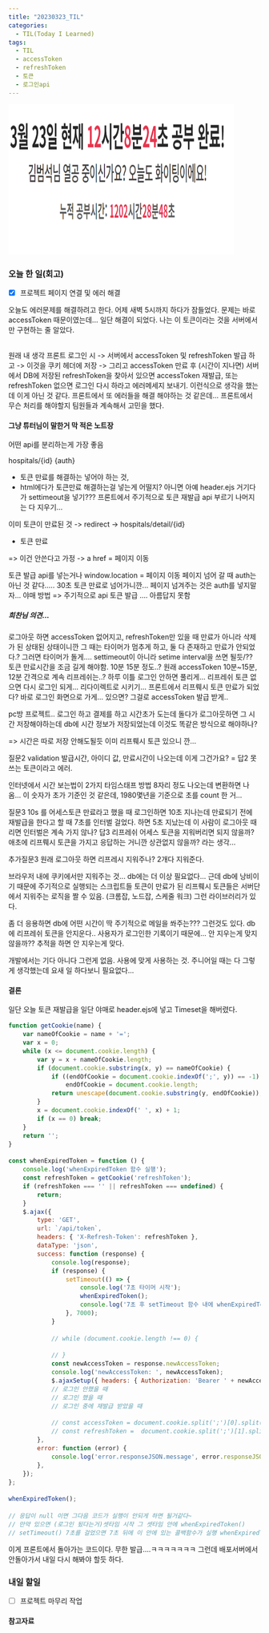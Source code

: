 ```yaml
---
title: "20230323_TIL"
categories:
  - TIL(Today I Learned)
tags:
  - TIL
  - accessToken
  - refreshToken
  - 토큰 
  - 로그인api
---
```


<img src="/assets/images/20230323/20230323_TIL.png" width="450px" height="300px" title="project" alt="project">


### 오늘 한 일(회고)
- [x] 프로젝트 페이지 연결 및 에러 해결 

오늘도 에러문제를 해결하려고 한다. 어제 새벽 5시까지 하다가 잠들었다. 문제는 바로 accessToken 때문이였는데... 일단 해결이 되었다. 
나는 이 토큰이라는 것을 서버에서만 구현하는 줄 알았다. 

<br> 원래 내 생각 프론트 로그인 시 -> 서버에서 accessToken 및 refreshToken 발급 하고 -> 이것을 쿠키 헤더에 저장 -> 그리고 accessToken 만료 후 (시간이 지나면) 서버에서 DB에 저장된 refreshToken을 찾아서 있으면 accessToken 재발급, 또는 refreshToken 없으면 로그인 다시 하라고 에러메세지 보내기. 
이런식으로 생각을 했는데 이게 아닌 것 같다. 프론트에서 또 에러들을 해결 해야하는 것 같은데... 프론트에서 무슨 처리를 해야할지 팀원들과 계속해서 고민을 했다. 


#### 그냥 튜터님이 말한거 막 적은 노트장 
어떤 api를 분리하는게 가장 좋음   

hospitals/{id} {auth}
- 토큰 만료를 해결하는 넣어야 하는 것, 
- html에다가 토큰만료 해결하는걸 넣는게 어떨지? 아니면 아예  header.ejs 거기다가 settimeout을 넣기??? 프론트에서
주기적으로 토큰 재발급 api 부르기 
나머지는 다 지우기... 

이미 토큰이 만료된 것 -> redirect 
-> hospitals/detail/{id} 
- 토큰 만료 

=> 이건 안쓴다고 가정 ->  a href = 페이지 이동 


토큰 발급 api를 넣는거나 
window.location = 페이지 이동 
페이지 넘어 갈 때 auth는 아닌 것 같다..... 
30초 토큰 만료로 넘어가니깐... 페이지 넘겨주는 것은 auth를 넣지말자... 
야매 방법 => 주기적으로 api 토큰 발급 .... 아름답지 못함

##### 희찬님 의견...
로그아웃 하면 accessToken 없어지고, refreshToken만 있을 때 만료가 아니라 삭제가 된 상태된 상태이니깐 그 때는 타이머가 멈추게 하고, 둘 다 존재하고 만료가 안되었다.? 그러면 타이머가 돌게.... settimeout이 아니라 setime interval을 쓰면 될듯/?? 토큰 만료시간을 조금 길게 해야함. 10분 15분 정도..? 원래 accessToken 10분~15분, 12분 간격으로 계속 리프레쉬는..? 하루 이틀 로그인 안하면 풀리게... 리프레쉬 토큰 없으면 다시 로그인 되게... 리다이렉트로 시키기... 프론트에서 리프뤠시 토큰 만료가 되었다? 바로 로그인 화면으로 가게... 있으면? 그걸로 accessToken 발급 받게.. 

pc방 프로젝트.. 로그인 하고 결제를 하고 시간초가 도는데 돌다가 로그아웃하면 그 시간 저장해야하는데 db에 시간 정보가 저장되었는데 이것도 똑같은 방식으로 해야하나? 

=> 시간은 따로 저장 안해도될듯 이미 리프뤠시 토큰 있으니
깐... 

질문2 validation 발급시간, 아이디 값, 만료시간이 나오는데 이게 그건가요? =
답2 못쓰는 토큰이라고 에러. 

인터넷에서 시간 보는법이 2가지 타임스태프 방법 8자리 정도 나오는데 변환하면 나옴... 이 숫자가 초가 기준인 것 같은데, 1980몇년을 기준으로 초를 count 한 거... 

질문3 10s 를 어세스토큰 만료라고 했을 때 로그인하면 10초 지나는데 만료되기 전에 재발급을 한다고 할 때 7초를 인터벌 걸었다. 하면 5초 지났는데 이 사람이 로그아웃 때리면 인터벌은 계속 가지 않나?
답3 리프레쉬 어세스 토큰을 지워버리면 되지 않을까? 애초에 리프뤠시 토큰을 가지고 응답하는 거니깐 상관없지 않을까? 라는 생각... 

추가질문3 원래 로그아웃 하면 리프레시 지워주나? 2개다 지워준다. 

브라우저 내에 쿠키에서만 지워주는 것... db에는 더 이상 필요없다... 근데 db에 낭비이기 때문에 주기적으로 실행되는 스크립트들 토큰이 만료가 된 리프뤠시 토큰들은 서버단에서 지워주는 로직을 짤 수 있음. (크롬잡, 노드잡, 스케줄 워크) 그런 라이브러리가 있다. 

좀 더 응용하면 db에 어떤 시간이 딱 주기적으로 메일을 쏴주는??? 그런것도 있다. db에 리프레쉬 토큰을 안지운다.. 사용자가 로그인한 기록이기 때문에... 안 지우는게 맞지 않을까?? 추적을 하면 안 지우는게 맞다. 

개발에서는 기다 아니다 그런게 없음. 사용에 맞게 사용하는 것. 주니어일 때는 다 그렇게 생각했는데 요새 일 하다보니 필요없다... 



#### 결론 
일단 오늘 토큰 재발급을 일단 야매로 header.ejs에 넣고 Timeset을 해버렸다. 
```javascript
function getCookie(name) {
    var nameOfCookie = name + '=';
    var x = 0;
    while (x <= document.cookie.length) {
        var y = x + nameOfCookie.length;
        if (document.cookie.substring(x, y) == nameOfCookie) {
            if ((endOfCookie = document.cookie.indexOf(';', y)) == -1)
                endOfCookie = document.cookie.length;
            return unescape(document.cookie.substring(y, endOfCookie));
        }
        x = document.cookie.indexOf(' ', x) + 1;
        if (x == 0) break;
    }
    return '';
}

const whenExpiredToken = function () {
    console.log('whenExpiredToken 함수 실행');
    const refreshToken = getCookie('refreshToken');
    if (refreshToken === '' || refreshToken === undefined) {
        return;
    }
    $.ajax({
        type: 'GET',
        url: `/api/token`,
        headers: { 'X-Refresh-Token': refreshToken },
        dataType: 'json',
        success: function (response) {
            console.log(response);
            if (response) {
                setTimeout(() => {
                    console.log('7초 타이머 시작');
                    whenExpiredToken();
                    console.log('7초 후 setTimeout 함수 내에 whenExpiredToken 함수 실행');
                }, 7000);
            }

            // while (document.cookie.length !== 0) {

            // }
            const newAccessToken = response.newAccessToken;
            console.log('newAccessToken: ', newAccessToken);
            $.ajaxSetup({ headers: { Authorization: 'Bearer ' + newAccessToken } });
            // 로그인 안했을 때
            // 로그인 했을 때
            // 로그인 중에 재발급 받았을 때

            // const accessToken = document.cookie.split(';')[0].split('=')[1]
            // const refreshToken =  document.cookie.split(';')[1].split('=')[1]
        },
        error: function (error) {
            console.log('error.responseJSON.message', error.responseJSON);
        },
    });
};

whenExpiredToken();

// 응답이 null 이면 그다음 코드가 실행이 안되게 하면 될거같다~
// 만약 있으면 (로그인 됬다는거)셋타임 시작 그 셋타임 안에 whenExpiredToken()
// setTimeout() 7초를 걸었으면 7초 뒤에 이 안에 있는 콜백함수가 실행 whenExpiredToken()
```

이게 프론트에서 돌아가는 코드이다. 무한 발급....ㅋㅋㅋㅋㅋㅋㅋ 
그런데 배포서버에서 안돌아가서 내일 다시 해봐야 할듯 하다. 


### 내일 할일
- [ ] 프로젝트 마무리 작업 

#### 참고자료


